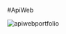 #A p i W e b 
 




![apiwebportfolio](https://github.com/RachAppweb/ApiWeb/assets/126121532/07ddc05a-d037-417a-9d3c-453b4d127f7e)

